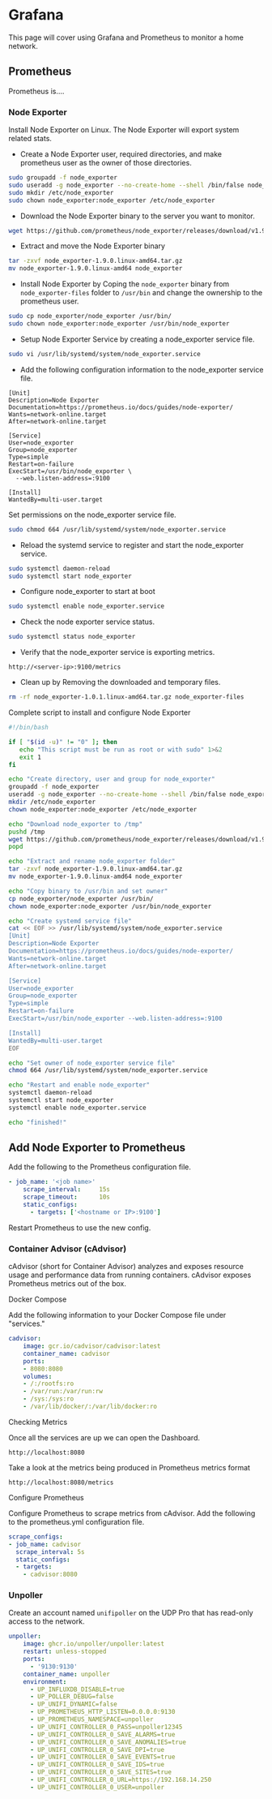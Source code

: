 # Grafana

This page will cover using Grafana and Prometheus to monitor a home network.

## Prometheus

Prometheus is....

### Node Exporter

Install Node Exporter on Linux. The Node Exporter will export system related stats.

- Create a Node Exporter user, required directories, and make prometheus user as the owner of those directories.

```bash
sudo groupadd -f node_exporter
sudo useradd -g node_exporter --no-create-home --shell /bin/false node_exporter
sudo mkdir /etc/node_exporter
sudo chown node_exporter:node_exporter /etc/node_exporter
```

- Download the Node Exporter binary to the server you want to monitor.

```bash
wget https://github.com/prometheus/node_exporter/releases/download/v1.9.0/node_exporter-1.9.0.linux-amd64.tar.gz

```

- Extract and move the Node Exporter binary

```bash
tar -zxvf node_exporter-1.9.0.linux-amd64.tar.gz
mv node_exporter-1.9.0.linux-amd64 node_exporter
```

- Install Node Exporter by Coping the ```node_exporter``` binary from ```node_exporter-files``` folder to ```/usr/bin``` and change the ownership to the prometheus user.

```bash
sudo cp node_exporter/node_exporter /usr/bin/
sudo chown node_exporter:node_exporter /usr/bin/node_exporter
```

- Setup Node Exporter Service by creating a node_exporter service file.

```bash
sudo vi /usr/lib/systemd/system/node_exporter.service
```

- Add the following configuration information to the node_exporter service file.

```text
[Unit]
Description=Node Exporter
Documentation=https://prometheus.io/docs/guides/node-exporter/
Wants=network-online.target
After=network-online.target

[Service]
User=node_exporter
Group=node_exporter
Type=simple
Restart=on-failure
ExecStart=/usr/bin/node_exporter \
  --web.listen-address=:9100

[Install]
WantedBy=multi-user.target
```

Set permissions on the node_exporter service file.

```bash
sudo chmod 664 /usr/lib/systemd/system/node_exporter.service
```

- Reload the systemd service to register and start the node_exporter service.

```bash
sudo systemctl daemon-reload
sudo systemctl start node_exporter
```

- Configure node_exporter to start at boot

```bash
sudo systemctl enable node_exporter.service
```

- Check the node exporter service status.

```bash
sudo systemctl status node_exporter
```

- Verify that the node_exporter service is exporting metrics.

```text
http://<server-ip>:9100/metrics
```

- Clean up by Removing the downloaded and temporary files.

```bash
rm -rf node_exporter-1.0.1.linux-amd64.tar.gz node_exporter-files
```

Complete script to install and configure Node Exporter

```bash
#!/bin/bash

if [ "$(id -u)" != "0" ]; then
   echo "This script must be run as root or with sudo" 1>&2
   exit 1
fi

echo "Create directory, user and group for node_exporter"
groupadd -f node_exporter
useradd -g node_exporter --no-create-home --shell /bin/false node_exporter
mkdir /etc/node_exporter
chown node_exporter:node_exporter /etc/node_exporter

echo "Download node_exporter to /tmp"
pushd /tmp
wget https://github.com/prometheus/node_exporter/releases/download/v1.9.0/node_exporter-1.9.0.linux-amd64.tar.gz
popd

echo "Extract and rename node_exporter folder"
tar -zxvf node_exporter-1.9.0.linux-amd64.tar.gz
mv node_exporter-1.9.0.linux-amd64 node_exporter

echo "Copy binary to /usr/bin and set owner"
cp node_exporter/node_exporter /usr/bin/
chown node_exporter:node_exporter /usr/bin/node_exporter

echo "Create systemd service file"
cat << EOF >> /usr/lib/systemd/system/node_exporter.service
[Unit]
Description=Node Exporter
Documentation=https://prometheus.io/docs/guides/node-exporter/
Wants=network-online.target
After=network-online.target

[Service]
User=node_exporter
Group=node_exporter
Type=simple
Restart=on-failure
ExecStart=/usr/bin/node_exporter --web.listen-address=:9100

[Install]
WantedBy=multi-user.target
EOF

echo "Set owner of node_exporter service file"
chmod 664 /usr/lib/systemd/system/node_exporter.service

echo "Restart and enable node_exporter"
systemctl daemon-reload
systemctl start node_exporter
systemctl enable node_exporter.service

echo "finished!"
```

## Add Node Exporter to Prometheus

Add the following to the Prometheus configuration file.

```yaml
- job_name: '<job name>'
    scrape_interval:     15s
    scrape_timeout:      10s
    static_configs:
      - targets: ['<hostname or IP>:9100']
```

Restart Prometheus to use the new config.

### Container Advisor (cAdvisor)

cAdvisor (short for Container Advisor) analyzes and exposes resource usage and performance data from running containers. cAdvisor exposes Prometheus metrics out of the box. 

Docker Compose

Add the following information to your Docker Compose file under "services."

```yaml
cadvisor:
    image: gcr.io/cadvisor/cadvisor:latest
    container_name: cadvisor
    ports:
    - 8080:8080
    volumes:
    - /:/rootfs:ro
    - /var/run:/var/run:rw
    - /sys:/sys:ro
    - /var/lib/docker/:/var/lib/docker:ro
```

Checking Metrics

Once all the services are up we can open the Dashboard. 

```text
http://localhost:8080
```

Take a look at the metrics being produced in Prometheus metrics format

```text
http://localhost:8080/metrics
```

Configure Prometheus

Configure Prometheus to scrape metrics from cAdvisor. Add the following to the prometheus.yml configuration file.

```yaml
scrape_configs:
- job_name: cadvisor
  scrape_interval: 5s
  static_configs:
  - targets:
    - cadvisor:8080
```

### Unpoller

Create an account named ```unifipoller``` on the UDP Pro that has read-only access to the network.

```yaml
unpoller:
    image: ghcr.io/unpoller/unpoller:latest
    restart: unless-stopped
    ports:
      - '9130:9130'
    container_name: unpoller
    environment:
      - UP_INFLUXDB_DISABLE=true
      - UP_POLLER_DEBUG=false
      - UP_UNIFI_DYNAMIC=false
      - UP_PROMETHEUS_HTTP_LISTEN=0.0.0.0:9130
      - UP_PROMETHEUS_NAMESPACE=unpoller
      - UP_UNIFI_CONTROLLER_0_PASS=unpoller12345
      - UP_UNIFI_CONTROLLER_0_SAVE_ALARMS=true
      - UP_UNIFI_CONTROLLER_0_SAVE_ANOMALIES=true
      - UP_UNIFI_CONTROLLER_0_SAVE_DPI=true
      - UP_UNIFI_CONTROLLER_0_SAVE_EVENTS=true
      - UP_UNIFI_CONTROLLER_0_SAVE_IDS=true
      - UP_UNIFI_CONTROLLER_0_SAVE_SITES=true
      - UP_UNIFI_CONTROLLER_0_URL=https://192.168.14.250
      - UP_UNIFI_CONTROLLER_0_USER=unpoller
```
